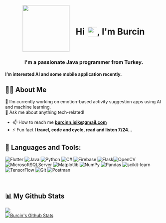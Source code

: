 <div align="center" style="display: flex; align-items: center; justify-content: center;">
    <a href="#"><img width="150px" height="150px" src="https://cache.teia.rocks/ipfs/QmYhGUnVJHSD7shbSXrsYo48bjhmTT77RDDsKbjvboLLmX"/> </a>
    <h1 style="margin-left: 20px;display: flex; align-items: center;">Hi <img src="https://raw.githubusercontent.com/MartinHeinz/MartinHeinz/master/wave.gif" width="30" height="30"style="margin-left: 10px;">, I'm Burcin</h1>
</div>

<h3 align="center">I'm a passionate Java programmer from Turkey.</h3>
<h4 align="left">I’m interested AI and some mobile application recently. </h4>

## 🙋‍♂️ About Me 

🔭 I’m currently working on emotion-based activity suggestion apps using AI and machine learning.<br>💬 Ask me about anything tech-related!<br>
- 📫 How to reach me **burcinn.isik@gmail.com**
- ⚡ Fun fact **I travel, code and cycle, read and listen 7/24...**

## 🚀 Languages and Tools:

![Flutter](https://img.shields.io/badge/Flutter-%2302569B.svg?style=plastic&logo=Flutter&logoColor=white) ![Java](https://img.shields.io/badge/java-%23ED8B00.svg?style=plastic&logo=openjdk&logoColor=white) ![Python](https://img.shields.io/badge/python-3670A0?style=plastic&logo=python&logoColor=ffdd54) ![C#](https://img.shields.io/badge/c%23-%23239120.svg?style=plastic&logo=csharp&logoColor=white) ![Firebase](https://img.shields.io/badge/firebase-%23039BE5.svg?style=plastic&logo=firebase) ![Flask](https://img.shields.io/badge/flask-%23000.svg?style=plastic&logo=flask&logoColor=white)![OpenCV](https://img.shields.io/badge/opencv-%23white.svg?style=plastic&logo=opencv&logoColor=white) ![MicrosoftSQLServer](https://img.shields.io/badge/Microsoft%20SQL%20Server-CC2927?style=plastic&logo=microsoft%20sql%20server&logoColor=white) ![Matplotlib](https://img.shields.io/badge/Matplotlib-%23ffffff.svg?style=plastic&logo=Matplotlib&logoColor=black) ![NumPy](https://img.shields.io/badge/numpy-%23013243.svg?style=plastic&logo=numpy&logoColor=white) ![Pandas](https://img.shields.io/badge/pandas-%23150458.svg?style=plastic&logo=pandas&logoColor=white) ![scikit-learn](https://img.shields.io/badge/scikit--learn-%23F7931E.svg?style=plastic&logo=scikit-learn&logoColor=white) ![TensorFlow](https://img.shields.io/badge/TensorFlow-%23FF6F00.svg?style=plastic&logo=TensorFlow&logoColor=white) ![Git](https://img.shields.io/badge/git-%23F05033.svg?style=plastic&logo=git&logoColor=white) ![Postman](https://img.shields.io/badge/Postman-FF6C37?style=plastic&logo=postman&logoColor=white)

<br/>

## 📊 My Github Stats
[![](https://visitcount.itsvg.in/api?id=iskburcin&icon=0&color=0)](https://visitcount.itsvg.in)
  <br/>
    <a href="https://github.com/iskburcin/github-readme-stats"><img alt="Burcin's Github Stats" src="https://github-readme-stats.vercel.app/api?username=iskburcin&theme=dark&hide_border=true&include_all_commits=false&count_private=true" /></a>